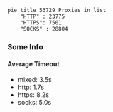 
```mermaid
pie title 53729 Proxies in list
    "HTTP" : 23775
    "HTTPS": 7501
    "SOCKS" : 28804
```

### Some Info
#### Average Timeout

- mixed: 3.5s
- http: 1.7s
- https: 8.2s
- socks: 5.0s